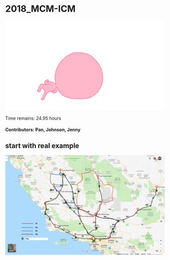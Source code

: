 # 2018_MCM-ICM



<p align="center">
  <img src="head_run.gif">
</p>


Time remains: 24.95 hours

#### Contributors: Pan, Johnson, Jenny

## start with real example 

![](./src/case_study_modified.png)
